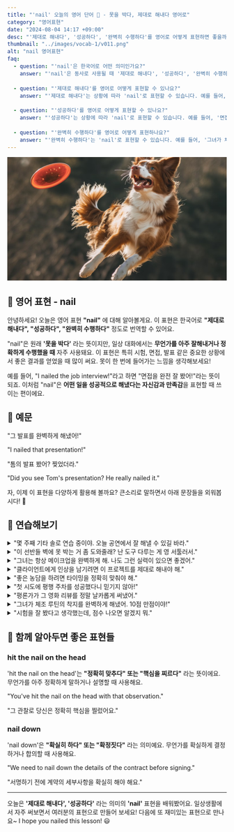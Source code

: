 ```yaml
---
title: "'nail' 오늘의 영어 단어 🔨 - 못을 박다, 제대로 해내다 영어로"
category: "영어표현"
date: "2024-08-04 14:17 +09:00"
desc: "'제대로 해내다', '성공하다', '완벽히 수행하다'를 영어로 어떻게 표현하면 좋을까요? '면접을 완전 잘 봤어!', '이 프로젝트를 제대로 해내야 해' 등을 영어로 표현하는 법을 배워봅시다. 다양한 예문을 통해서 연습하고 본인의 표현으로 만들어 보세요."
thumbnail: "../images/vocab-1/v011.png"
alt: "nail 영어표현"
faq:
  - question: "'nail'은 한국어로 어떤 의미인가요?"
    answer: "'nail'은 동사로 사용될 때 '제대로 해내다', '성공하다', '완벽히 수행하다'라는 의미를 가집니다. 중요한 상황에서 좋은 결과를 얻었을 때 주로 사용됩니다."

  - question: "'제대로 해내다'를 영어로 어떻게 표현할 수 있나요?"
    answer: "'제대로 해내다'는 상황에 따라 'nail'로 표현할 수 있습니다. 예를 들어, '그 발표를 완벽하게 해냈어!'는 'I nailed that presentation!'로 말할 수 있습니다."

  - question: "'성공하다'를 영어로 어떻게 표현할 수 있나요?"
    answer: "'성공하다'는 상황에 따라 'nail'로 표현할 수 있습니다. 예를 들어, '면접을 완전 잘 봤어!'는 'I totally nailed that job interview!'로 말할 수 있습니다."

  - question: "'완벽히 수행하다'를 영어로 어떻게 표현하나요?"
    answer: "'완벽히 수행하다'는 'nail'로 표현할 수 있습니다. 예를 들어, '그녀가 체조 루틴의 착지를 완벽하게 해냈어'는 'She nailed the landing in her gymnastics routine'으로 표현할 수 있습니다."
---
```


![nailed it](../images/vocab-1/v011-1.png)

## 🌟 영어 표현 - nail

안녕하세요! 오늘은 영어 표현 **"nail"** 에 대해 알아볼게요. 이 표현은 한국어로 **"제대로 해내다", "성공하다", "완벽히 수행하다"** 정도로 번역할 수 있어요.

"nail"은 원래 **'못을 박다'** 라는 뜻이지만, 일상 대화에서는 **무언가를 아주 잘해내거나 정확하게 수행했을 때** 자주 사용돼요. 이 표현은 특히 시험, 면접, 발표 같은 중요한 상황에서 좋은 결과를 얻었을 때 많이 써요. 못이 한 번에 들어가는 느낌을 생각해보세요!

예를 들어, "I nailed the job interview!"라고 하면 "면접을 완전 잘 봤어!"라는 뜻이 되죠. 이처럼 "nail"은 **어떤 일을 성공적으로 해냈다는 자신감과 만족감**을 표현할 때 쓰이는 편이에요.

<script async src="https://pagead2.googlesyndication.com/pagead/js/adsbygoogle.js?client=ca-pub-1465612013356152"
     crossorigin="anonymous"></script>
<!-- engple-horizontal-ad -->

<ins class="adsbygoogle"
     style="display:block"
     data-ad-client="ca-pub-1465612013356152"
     data-ad-slot="2106896038"
     data-ad-format="auto"
     data-full-width-responsive="true"></ins>

<script>
     (adsbygoogle = window.adsbygoogle || []).push({});
</script>

## 📖 예문

"그 발표를 완벽하게 해냈어!"

"I nailed that presentation!"

"톰의 발표 봤어? 찢었더라."

"Did you see Tom's presentation? He really nailed it."

자, 이제 이 표현을 다양하게 활용해 볼까요? 큰소리로 말하면서 아래 문장들을 외워봅시다! 🚀

## 💬 연습해보기

<details>
<summary>"몇 주째 기타 솔로 연습 중이야. 오늘 공연에서 잘 해낼 수 있길 바라."</summary>
<span>"I've been practicing my guitar solo for weeks. I <a href="/blog/성공하면-좋겠어-영어표현/">hope</a> I nail it at the gig tonight."</span>
</details>

<details>
<summary>"이 선반들 벽에 못 박는 거 좀 도와줄래? 난 도구 다루는 게 영 서툴러서."</summary>
<span>"Can you help me nail these shelves to the wall? I'm not great with tools."</span>
</details>

<details>
<summary>"그녀는 항상 메이크업을 완벽하게 해. 나도 그런 실력이 있으면 좋겠어."</summary>
<span>"She always nails her makeup. <a href="/blog/in-english/118.i-wish/">I wish</a> I had her skills!"</span>
</details>

<details>
<summary>"클라이언트에게 인상을 남기려면 이 프로젝트를 제대로 해내야 해."</summary>
<span>"We've got to nail this project if we want to impress the client."</span>
</details>

<details>
<summary>"좋은 농담을 하려면 타이밍을 정확히 맞춰야 해."</summary>
<span>"You've got to nail your timing if you want to tell a good joke."</span>
</details>

<details>
<summary>"첫 시도에 평행 주차를 성공했다니 믿기지 않아!"</summary>
<span>"I can't believe I nailed that parallel parking on the first try!"</span>
</details>

<details>
<summary>"평론가가 그 영화 리뷰를 정말 날카롭게 써냈어."</summary>
<span>"The critic really nailed it in his <a href="/blog/in-english/251.review/">review</a> of the movie."</span>
</details>

<details>
<summary>"그녀가 체조 루틴의 착지를 완벽하게 해냈어. 10점 만점이야!"</summary>
<span>"She nailed the landing in her gymnastics routine. Perfect 10!"</span>
</details>

<details>
<summary>"시험을 잘 봤다고 생각했는데, 점수 나오면 알겠지 뭐."</summary>
<span>"I thought I nailed the exam, but I guess we'll see when we get our grades back."</span>
</details>

## 🤝 함께 알아두면 좋은 표현들

### hit the nail on the head

'hit the nail on the head'는 **"정확히 맞추다" 또는 "핵심을 찌르다"** 라는 뜻이에요. 무언가를 아주 정확하게 말하거나 설명할 때 사용해요.

"You've hit the nail on the head with that observation."

"그 관찰로 당신은 정확히 핵심을 찔렀어요."

### nail down

'nail down'은 **"확실히 하다" 또는 "확정짓다"** 라는 의미예요. 무언가를 확실하게 결정하거나 합의할 때 사용해요.

"We need to nail down the details of the contract before signing."

"서명하기 전에 계약의 세부사항을 확실히 해야 해요."

---

오늘은 **'제대로 해내다', '성공하다'** 라는 의미의 **'nail'** 표현을 배워봤어요. 일상생활에서 자주 써보면서 여러분의 표현으로 만들어 보세요! 다음에 또 재미있는 표현으로 만나요~ I hope you nailed this lesson! 😃

